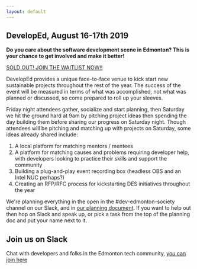 ```yaml
---
layout: default
---
```


## DevelopEd, August 16-17th 2019

**Do you care about the software development scene in Edmonton? This is your chance to get involved and make it better!**

[SOLD OUT! JOIN THE WAITLIST NOW!!](https://www.eventbrite.com/e/developed-tickets-63570025658?ref=estw)

DevelopEd provides a unique face-to-face venue to kick start new sustainable projects throughout the rest of the year. The success of the event will be measured in terms of what was accomplished, not what was planned or discussed, so come prepared to roll up your sleeves.

Friday night attendees gather, socialize and start planning, then Saturday we hit the ground hard at 9am by pitching project ideas then spending the day building them before sharing our progress on Saturday night. Though attendees will be pitching and matching up with projects on Saturday, some ideas already shared include:

1. A local platform for matching mentors / mentees
2. A platform for matching causes and problems requiring developer help, with developers looking to practice their skills and support the community
3. Building a plug-and-play event recording box (headless OBS and an Intel NUC perhaps?)
4. Creating an RFP/RFC process for kickstarting DES initiatives throughout the year

We're planning everything in the open in the #dev-edmonton-society channel on our Slack, and in [our planning document](https://docs.google.com/document/d/1gedIjOOoAM_ZCIqUATUVpSk5TfLRKttQhb6uNwk0A_Q/edit?usp=sharing). If you want to help out then hop on Slack and speak up, or pick a task from the top of the planning doc and put your name next to it.

## Join us on Slack

Chat with developers and folks in the Edmonton tech community, [you can join here](https://devedmonton-invite.herokuapp.com/)
